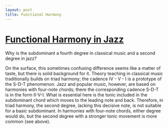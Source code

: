 ```yaml
---
layout: post
title: Functional Harmony
---
```


# [Functional Harmony in Jazz](http://www2.siba.fi/muste1/index.php?id=85&la=en)

Why is the subdominant a fourth degree in classical music and a second degree in jazz?

On the surface, this sometimes confusing difference seems like a matter of taste, but there is solid background for it. Theory teaching in classical music traditionally builds on triad harmony; the cadence IV - V - I is a prototype of the S-D-T phenomenon. Jazz and popular music, however, are based on harmonies with four-note chords; there the corresponding cadence S-D-T is in the form II-V-I. What is essential here is the tonic included in the subdominant chord which moves to the leading note and back. Therefore, in triad harmony, the second degree, lacking this decisive note, is not suitable for a basic subdominant. In harmonies with four-note chords, either degree would do, but the second degree with a stronger tonic movement is more common (see above).
